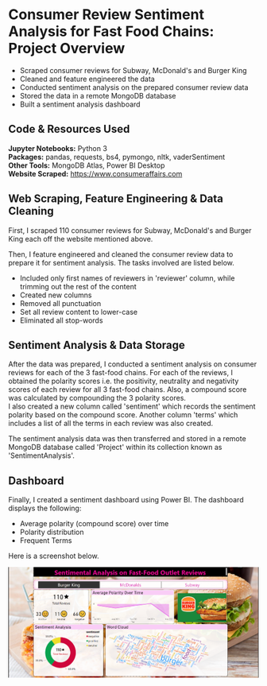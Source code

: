# Consumer Review Sentiment Analysis for Fast Food Chains: Project Overview
* Scraped consumer reviews for Subway, McDonald's and Burger King
* Cleaned and feature engineered the data
* Conducted sentiment analysis on the prepared consumer review data
* Stored the data in a remote MongoDB database
* Built a sentiment analysis dashboard

## Code & Resources Used
**Jupyter Notebooks:** Python 3  
**Packages:** pandas, requests, bs4, pymongo, nltk, vaderSentiment  
**Other Tools:** MongoDB Atlas, Power BI Desktop  
**Website Scraped:** https://www.consumeraffairs.com  

## Web Scraping, Feature Engineering & Data Cleaning
First, I scraped 110 consumer reviews for Subway, McDonald's and Burger King each off the website mentioned above.

Then, I feature engineered and cleaned the consumer review data to prepare it for sentiment analysis. The tasks involved are listed below.
* Included only first names of reviewers in 'reviewer' column, while trimming out the rest of the content
* Created new columns
* Removed all punctuation 
* Set all review content to lower-case
* Eliminated all stop-words

## Sentiment Analysis & Data Storage
After the data was prepared, I conducted a sentiment analysis on consumer reviews for each of the 3 fast-food chains. For each of the
reviews, I obtained the polarity scores i.e. the positivity, neutrality and negativity scores of each review for all 3 fast-food chains. Also, a compound score 
was calculated by compounding the 3 polarity scores.  
I also created a new column called 'sentiment' which records the sentiment polarity based on the compound score. Another column 'terms' which
includes a list of all the terms in each review was also created.

The sentiment analysis data was then transferred and stored in a remote MongoDB database called 'Project' within its  collection known as 'SentimentAnalysis'.

## Dashboard
Finally, I created a sentiment dashboard using Power BI. The dashboard displays the following:
* Average polarity (compound score) over time
* Polarity distribution
* Frequent Terms

Here is a screenshot below.  

![](https://github.com/pranavjoshi-hub/fast-food-chain-reviews/blob/main/dashboard_screenshot.PNG)


